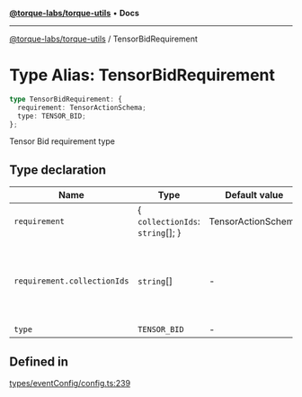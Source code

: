 [**@torque-labs/torque-utils**](../README.md) • **Docs**

***

[@torque-labs/torque-utils](../README.md) / TensorBidRequirement

# Type Alias: TensorBidRequirement

```ts
type TensorBidRequirement: {
  requirement: TensorActionSchema;
  type: TENSOR_BID;
};
```

Tensor Bid requirement type

## Type declaration

| Name | Type | Default value | Description |
| ------ | ------ | ------ | ------ |
| `requirement` | \{ `collectionIds`: `string`[]; \} | TensorActionSchema | - |
| `requirement.collectionIds` | `string`[] | - | The collection ID of the tension collection for the requirement |
| `type` | `TENSOR_BID` | - | - |

## Defined in

[types/eventConfig/config.ts:239](https://github.com/torque-labs/torque-utils/blob/3bd29ca22f900f1cf2686f7f240bf82e15337207/types/eventConfig/config.ts#L239)
